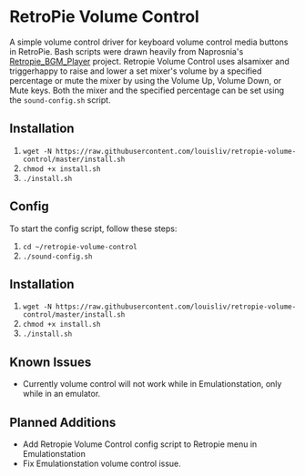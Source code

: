 # RetroPie Volume Control
A simple volume control driver for keyboard volume control media buttons in RetroPie. Bash scripts were drawn heavily from Naprosnia's [Retropie_BGM_Player](https://github.com/Naprosnia/RetroPie_BGM_Player) project. Retropie Volume Control uses alsamixer and triggerhappy to raise and lower a set mixer's volume by a specified percentage or mute the mixer by using the Volume Up, Volume Down, or Mute keys. Both the mixer and the specified percentage can be set using the `sound-config.sh` script. 

## Installation
1. `wget -N https://raw.githubusercontent.com/louisliv/retropie-volume-control/master/install.sh`
2. `chmod +x install.sh`
3. `./install.sh`

## Config
To start the config script, follow these steps:
1. `cd ~/retropie-volume-control`
2. `./sound-config.sh`

## Installation
1. `wget -N https://raw.githubusercontent.com/louisliv/retropie-volume-control/master/install.sh`
2. `chmod +x install.sh`
3. `./install.sh`

## Known Issues
* Currently volume control will not work while in Emulationstation, only while in an emulator.

## Planned Additions
* Add Retropie Volume Control config script to Retropie menu in Emulationstation
* Fix Emulationstation volume control issue. 
